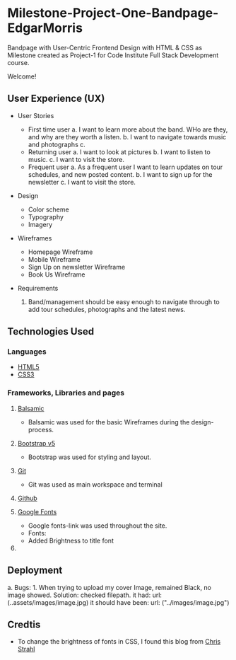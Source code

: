# Milestone-Project-One-Bandpage-EdgarMorris
Bandpage with User-Centric Frontend Design with HTML & CSS as Milestone created as Project-1 for Code Institute Full Stack Development course.

Welcome! 




## User Experience (UX)
* User Stories
   * First time user 
     a. I want to learn more about the band. WHo are they, and why are they worth a listen.
     b. I want to navigate towards music and photographs
     c.
   * Returning user
     a. I want to look at pictures
     b. I want to listen to music.
     c. I want to visit the store.
   * Frequent user
     a. As a frequent user I want to learn updates on tour schedules, and new posted content.
     b. I want to sign up for the newsletter
     c. I want to visit the store.
* Design
  * Color scheme
  * Typography
  * Imagery

* Wireframes
  - Homepage Wireframe
  - Mobile Wireframe
  - Sign Up on newsletter Wireframe
  - Book Us Wireframe

* Requirements
    1. Band/management should be easy enough to navigate through to add tour schedules, photographs and the latest news.



## Technologies Used
### Languages
  - [HTML5](https://en.wikipedia.org/wiki/HTML5)
  - [CSS3](https://en.wikipedia.org/wiki/CSS)

### Frameworks, Libraries and pages
  1. [Balsamic](https://balsamiq.cloud/spaces)
      - Balsamic was used for the basic Wireframes during the design-process.
  2. [Bootstrap v5](https://getbootstrap.com/)
      - Bootstrap was used for styling and layout.
  3. [Git](https://gitpod.io/workspaces/)
      - Git was used as main workspace and terminal
  5. [Github](https://github.com/)

  6. [Google Fonts](https://fonts.google.com/)
      - Google fonts-link was used throughout the site.
      - Fonts: 
      - Added Brightness to title font 
  7. 

## Deployment

  a. Bugs: 
      1. When trying to upload my cover Image, remained Black, no image showed. 
              Solution: checked filepath. it had: url:(..assets/images/image.jpg) it should have been: url: ("../images/image.jpg")

## Credtis

- To change the brightness of fonts in CSS, I found this blog from [Chris Strahl]("https://weblog.west-wind.com/posts/2020/Jul/28/Using-the-brightness-CSS-Filter-to-generically-highlight-Content")
